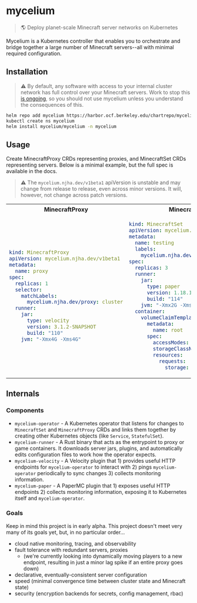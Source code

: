 # mycelium

> 🌎 Deploy planet-scale Minecraft server networks on Kubernetes

Mycelium is a Kubernetes controller that enables you to orchestrate and bridge together a large number of Minecraft servers--all with minimal required configuration.

## Installation

> :warning: By default, any software with access to your internal cluster network has full control over your Minecraft servers. Work to stop this [is ongoing](https://github.com/nikhiljha/mycelium/issues/1), so you should not use mycelium unless you understand the consequences of this.

```bash
helm repo add mycelium https://harbor.ocf.berkeley.edu/chartrepo/mycelium
kubectl create ns mycelium
helm install mycelium/mycelium -n mycelium
```

## Usage

Create MinecraftProxy CRDs representing proxies, and MinecraftSet CRDs representing servers. Below is a minimal example, but the full spec is available in the docs.

> :warning: The `mycelium.njha.dev/v1beta1` apiVersion is unstable and may change from release to release, even across minor versions. It will, however, not change across patch versions.

<table align="center">
<tr>
<th>MinecraftProxy</th>
<th>MinecraftSet</th>
</tr>
<tr>
<td>

```yaml
kind: MinecraftProxy
apiVersion: mycelium.njha.dev/v1beta1
metadata:
  name: proxy
spec:
  replicas: 1
  selector:
    matchLabels:
      mycelium.njha.dev/proxy: cluster
  runner:
    jar:
      type: velocity
      version: 3.1.2-SNAPSHOT
      build: "110"
    jvm: "-Xmx4G -Xms4G"
```

</td>
<td>

```yaml
kind: MinecraftSet
apiVersion: mycelium.njha.dev/v1beta1
metadata:
  name: testing
  labels:
    mycelium.njha.dev/proxy: cluster
spec:
  replicas: 3
  runner:
    jar:
      type: paper
      version: 1.18.1
      build: "114"
    jvm: "-Xmx2G -Xms2G"
  container:
    volumeClaimTemplate:
      metadata:
        name: root
      spec:
        accessModes: ["ReadWriteOnce"]
        storageClassName: openebs-zfspv
        resources:
          requests:
            storage: 64Gi
```

</td>
</tr>
</table>

## Internals

### Components

- `mycelium-operator` - A Kubernetes operator that listens for changes to `MinecraftSet` and `MinecraftProxy` CRDs and links them together by creating other Kubernetes objects (like `Service`, `StatefulSet`).
- `mycelium-runner` - A Rust binary that acts as the entrypoint to proxy or game containers. It downloads server jars, plugins, and automatically edits configuration files to work how the operator expects.
- `mycelium-velocity` - A Velocity plugin that 1) provides useful HTTP endpoints for `mycelium-operator` to interact with 2) pings `mycelium-operator` periodically to sync changes 3) collects monitoring information.
- `mycelium-paper` - A PaperMC plugin that 1) exposes useful HTTP endpoints 2) collects monitoring information, exposing it to Kubernetes itself and `mycelium-operator`.

### Goals

Keep in mind this project is in early alpha. This project doesn't meet very many of its goals yet, but, in no particular order...
- cloud native monitoring, tracing, and observability
- fault tolerance with redundant servers, proxies
  - (we're currently looking into dynamically moving players to a new endpoint, resulting in just a minor lag spike if an entire proxy goes down)
- declarative, eventually-consistent server configuration
- speed (minimal convergence time between cluster state and Minecraft state)
- security (encryption backends for secrets, config management, rbac)
